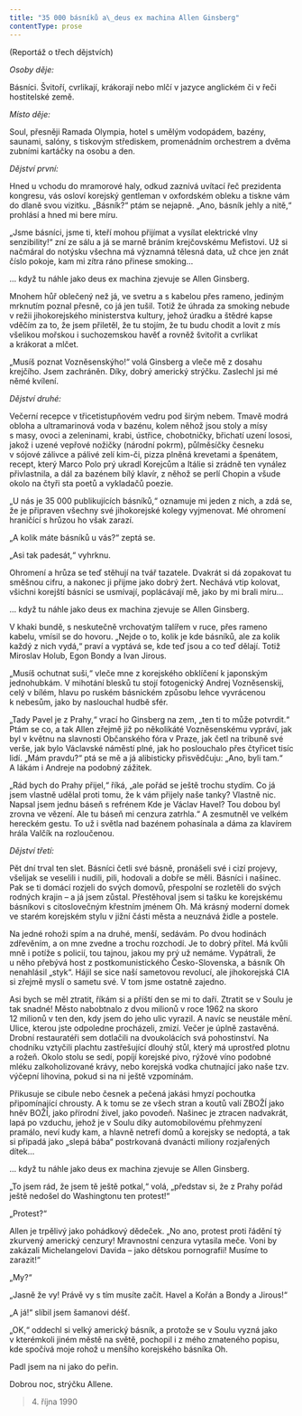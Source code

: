 ```yaml
---
title: "35 000 básníků a\_deus ex machina Allen Ginsberg"
contentType: prose
---
```


<section>

<div class="centered">

<div class="verse">

(Reportáž o třech dějstvích)

</div>

</div>

</section>

<section>

_Osoby děje:_

Básníci. Švitoří, cvrlikají, krákorají nebo mlčí v jazyce anglickém či v řeči hostitelské země.

</section>

<section>

_Místo děje:_

Soul, přesněji Ramada Olympia, hotel s umělým vodopádem, bazény, saunami, salóny, s tiskovým střediskem, promenádním orchestrem a dvěma zubními kartáčky na osobu a den.

</section>

<section>

_Dějství první:_

Hned u vchodu do mramorové haly, odkud zaznívá uvítací řeč prezidenta kongresu, vás osloví korejský gentleman v oxfordském obleku a tiskne vám do dlaně svou vizitku. „Básník?“ ptám se nejapně. „Ano, básník jehly a nitě,“ prohlásí a hned mi bere míru.

„Jsme básníci, jsme ti, kteří mohou přijímat a vysílat elektrické vlny senzibility!“ zní ze sálu a já se marně bráním krejčovskému Mefistovi. Už si načmáral do notýsku všechna má významná tělesná data, už chce jen znát číslo pokoje, kam mi zítra ráno přinese smoking…

… když tu náhle jako deus ex machina zjevuje se Allen Ginsberg.

Mnohem hůř oblečený než já, ve svetru a s kabelou přes rameno, jediným mrknutím poznal přesně, co já jen tušil. Totiž že úhrada za smoking nebude v režii jihokorejského ministerstva kultury, jehož úradku a štědré kapse vděčím za to, že jsem přiletěl, že tu stojím, že tu budu chodit a lovit z mís všelikou mořskou i suchozemskou havěť a rovněž švitořit a cvrlikat a krákorat a mlčet.

„Musíš poznat Vozněsenskýho!“ volá Ginsberg a vleče mě z dosahu krejčího. Jsem zachráněn. Díky, dobrý americký strýčku. Zaslechl jsi mé němé kvílení.

</section>

<section>

_Dějství druhé:_

Večerní recepce v třicetistupňovém vedru pod širým nebem. Tmavě modrá obloha a ultramarinová voda v bazénu, kolem něhož jsou stoly a mísy s masy, ovoci a zeleninami, krabi, ústřice, chobotničky, břichatí uzení lososi, jakož i uzené vepřové nožičky (národní pokrm), půlměsíčky česneku v sójové zálivce a pálivé zelí kim-či, pizza plněná krevetami a špenátem, recept, který Marco Polo prý ukradl Korejcům a Itálie si zrádně ten vynález přivlastnila, a dál za bazénem bílý klavír, z něhož se perlí Chopin a všude okolo na čtyři sta poetů a vykladačů poezie.

„U nás je 35 000 publikujících básníků,“ oznamuje mi jeden z nich, a zdá se, že je připraven všechny své jihokorejské kolegy vyjmenovat. Mé ohromení hraničící s hrůzou ho však zarazí.

„A kolik máte básníků u vás?“ zeptá se.

„Asi tak padesát,“ vyhrknu.

Ohromení a hrůza se teď stěhují na tvář tazatele. Dvakrát si dá zopakovat tu směšnou cifru, a nakonec ji přijme jako dobrý žert. Nechává vtip kolovat, všichni korejští básníci se usmívají, poplácávají mě, jako by mi brali míru…

… když tu náhle jako deus ex machina zjevuje se Allen Ginsberg.

V khaki bundě, s neskutečně vrchovatým talířem v ruce, přes rameno kabelu, vmísil se do hovoru. „Nejde o to, kolik je kde básníků, ale za kolik každý z nich vydá,“ praví a vyptává se, kde teď jsou a co teď dělají. Totiž Miroslav Holub, Egon Bondy a Ivan Jirous.

„Musíš ochutnat suši,“ vleče mne z korejského obklíčení k japonským jednohubkám. V mihotání blesků tu stojí fotogenický Andrej Vozněsenskij, celý v bílém, hlavu po ruském básnickém způsobu lehce vyvrácenou k nebesům, jako by naslouchal hudbě sfér.

„Tady Pavel je z Prahy,“ vrací ho Ginsberg na zem, „ten ti to může potvrdit.“ Ptám se co, a tak Allen zřejmě již po několikáté Vozněsenskému vypráví, jak byl v květnu na slavnosti Občanského fóra v Praze, jak četl na tribuně své verše, jak bylo Václavské náměstí plné, jak ho poslouchalo přes čtyřicet tisíc lidí. „Mám pravdu?“ ptá se mě a já alibisticky přisvědčuju: „Ano, byli tam.“ A lákám i Andreje na podobný zážitek.

„Rád bych do Prahy přijel,“ říká, „ale pořád se ještě trochu stydím. Co já jsem vlastně udělal proti tomu, že k vám přijely naše tanky? Vlastně nic. Napsal jsem jednu báseň s refrénem Kde je Václav Havel? Tou dobou byl zrovna ve vězení. Ale tu báseň mi cenzura zatrhla.“ A zesmutněl ve velkém hereckém gestu. To už i světla nad bazénem pohasínala a dáma za klavírem hrála Valčík na rozloučenou.

</section>

<section>

_Dějství třetí:_

Pět dní trval ten slet. Básníci četli své básně, pronášeli své i cizí projevy, všelijak se veselili i nudili, pili, hodovali a dobře se měli. Básníci i našinec. Pak se ti domácí rozjeli do svých domovů, přespolní se rozletěli do svých rodných krajin – a já jsem zůstal. Přestěhoval jsem si tašku ke korejskému básníkovi s citoslovečným křestním jménem Oh. Má krásný moderní domek ve starém korejském stylu v jižní části města a neuznává židle a postele.

Na jedné rohoži spím a na druhé, menší, sedávám. Po dvou hodinách zdřevěním, a on mne zvedne a trochu rozchodí. Je to dobrý přítel. Má kvůli mně i potíže s policií, tou tajnou, jakou my prý už nemáme. Vypátrali, že u něho přebývá host z postkomunistického Česko-Slovenska, a básník Oh nenahlásil „styk“. Hájil se sice naší sametovou revolucí, ale jihokorejská CIA si zřejmě myslí o sametu své. V tom jsme ostatně zajedno.

Asi bych se měl ztratit, říkám si a příští den se mi to daří. Ztratit se v Soulu je tak snadné! Město nabobtnalo z dvou milionů v roce 1962 na skoro 12 milionů v ten den, kdy jsem do jeho ulic vyrazil. A navíc se neustále mění. Ulice, kterou jste odpoledne procházeli, zmizí. Večer je úplně zastavěná. Drobní restauratéři sem dotlačili na dvoukolácích svá pohostinství. Na chodníku vztyčili plachtu zastřešující dlouhý stůl, který má uprostřed plotnu a rožeň. Okolo stolu se sedí, popíjí korejské pivo, rýžové víno podobné mléku zalkoholizované krávy, nebo korejská vodka chutnající jako naše tzv. vý­čepní lihovina, pokud si na ni ještě vzpomínám.

Přikusuje se cibule nebo česnek a pečená jakási hmyzí pochoutka připomínající chrousty. A k tomu se ze všech stran a koutů valí ZBOŽÍ jako hněv BOŽÍ, jako přírodní živel, jako povodeň. Našinec je ztracen nadvakrát, lapá po vzduchu, jehož je v Soulu díky automobilovému přehmyzení pramálo, neví kudy kam, a hlavně netrefí domů a korejsky se nedoptá, a tak si připadá jako „slepá bába“ postrkovaná dvanácti miliony rozjařených dítek…

… když tu náhle jako deus ex machina zjevuje se Allen Ginsberg.

„To jsem rád, že jsem tě ještě potkal,“ volá, „představ si, že z Prahy pořád ještě nedošel do Washingtonu ten protest!“

„Protest?“

Allen je trpělivý jako pohádkový dědeček. „No ano, protest proti řádění tý zkurvený americký cenzury! Mravnostní cenzura vytasila meče. Voni by zakázali Michelangelovi Davida – jako dětskou pornografii! Musíme to zarazit!“

„My?“

„Jasně že vy! Právě vy s tím musíte začít. Havel a Kořán a Bondy a Jirous!“

„A já!“ slíbil jsem šamanovi déšť.

„OK,“ oddechl si velký americký básník, a protože se v Soulu vyzná jako v kterémkoli jiném městě na světě, pochopil i z mého zmateného popisu, kde spočívá moje rohož u menšího korejského básníka Oh.

Padl jsem na ni jako do peřin.

Dobrou noc, strýčku Allene.

</section>

<section>

> 4. října 1990

</section>
